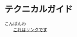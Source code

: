 # テクニカルガイド

<div>
    <div>
    こんばんわ
    </div>
    <div>
    　　<a href="https://www.google.co.jp/">これはリンクです</a>
    </div>

</div>